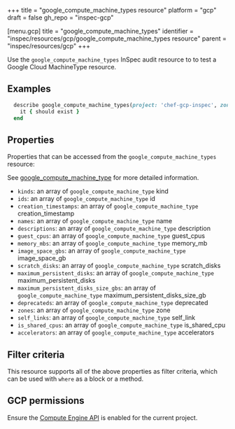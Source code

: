 +++
title = "google_compute_machine_types resource"
platform = "gcp"
draft = false
gh_repo = "inspec-gcp"

[menu.gcp]
title = "google_compute_machine_types"
identifier = "inspec/resources/gcp/google_compute_machine_types resource"
parent = "inspec/resources/gcp"
+++

Use the `google_compute_machine_types` InSpec audit resource to to test a Google Cloud MachineType resource.

## Examples

```ruby
  describe google_compute_machine_types(project: 'chef-gcp-inspec', zone: ' value_zone') do
    it { should exist }
  end
```

## Properties

Properties that can be accessed from the `google_compute_machine_types` resource:

See [google_compute_machine_type](google_compute_machine_type) for more detailed information.

  * `kinds`: an array of `google_compute_machine_type` kind
  * `ids`: an array of `google_compute_machine_type` id
  * `creation_timestamps`: an array of `google_compute_machine_type` creation_timestamp
  * `names`: an array of `google_compute_machine_type` name
  * `descriptions`: an array of `google_compute_machine_type` description
  * `guest_cpus`: an array of `google_compute_machine_type` guest_cpus
  * `memory_mbs`: an array of `google_compute_machine_type` memory_mb
  * `image_space_gbs`: an array of `google_compute_machine_type` image_space_gb
  * `scratch_disks`: an array of `google_compute_machine_type` scratch_disks
  * `maximum_persistent_disks`: an array of `google_compute_machine_type` maximum_persistent_disks
  * `maximum_persistent_disks_size_gbs`: an array of `google_compute_machine_type` maximum_persistent_disks_size_gb
  * `deprecateds`: an array of `google_compute_machine_type` deprecated
  * `zones`: an array of `google_compute_machine_type` zone
  * `self_links`: an array of `google_compute_machine_type` self_link
  * `is_shared_cpus`: an array of `google_compute_machine_type` is_shared_cpu
  * `accelerators`: an array of `google_compute_machine_type` accelerators

## Filter criteria

This resource supports all of the above properties as filter criteria, which can be used
with `where` as a block or a method.

## GCP permissions

Ensure the [Compute Engine API](https://console.cloud.google.com/apis/library/compute.googleapis.com/) is enabled for the current project.
